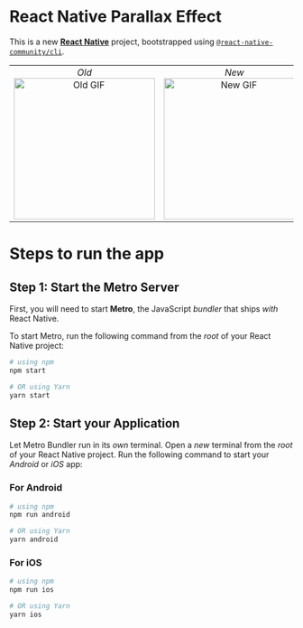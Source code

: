 # React Native Parallax Effect

This is a new [**React Native**](https://reactnative.dev) project, bootstrapped using [`@react-native-community/cli`](https://github.com/react-native-community/cli).

<table>
  <tr>
    <td align="center">
      <em>Old</em>
       <br />
      <img src="https://github.com/AlistairM13/rn_parallax/assets/105148183/ca36e7f5-00d8-4cd8-a7ba-a1dd98ef7f1e" width="250" alt="Old GIF" /> 
    </td>
    <td align="center">
      <em>New</em>
      <br />
      <img src="https://github.com/AlistairM13/rn_parallax/assets/105148183/afdf8c17-8d03-4136-810a-e945d00b50ed" width="250" alt="New GIF" />     
    </td>
  </tr>
</table>

# Steps to run the app
## Step 1: Start the Metro Server

First, you will need to start **Metro**, the JavaScript _bundler_ that ships _with_ React Native.

To start Metro, run the following command from the _root_ of your React Native project:

```bash
# using npm
npm start

# OR using Yarn
yarn start
```

## Step 2: Start your Application

Let Metro Bundler run in its _own_ terminal. Open a _new_ terminal from the _root_ of your React Native project. Run the following command to start your _Android_ or _iOS_ app:

### For Android

```bash
# using npm
npm run android

# OR using Yarn
yarn android
```

### For iOS

```bash
# using npm
npm run ios

# OR using Yarn
yarn ios
```

